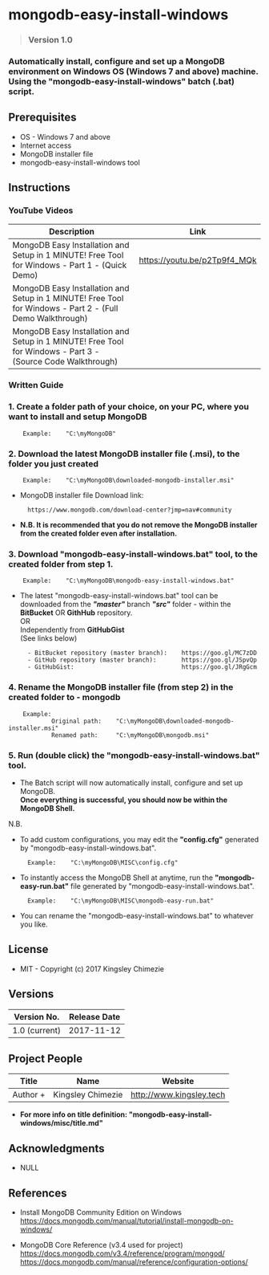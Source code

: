 # mongodb-easy-install-windows #

> ### Version 1.0 ###

### Automatically install, configure and set up a MongoDB environment on Windows OS (Windows 7 and above) machine. Using the "mongodb-easy-install-windows" batch (.bat) script. ##



## __Prerequisites__ ##
* OS - Windows 7 and above
* Internet access
* MongoDB installer file
* mongodb-easy-install-windows tool



## __Instructions__ ##
### YouTube Videos ###
| Description                                                                                                 | Link                         |
|-------------------------------------------------------------------------------------------------------------|------------------------------|
| MongoDB Easy Installation and Setup in 1 MINUTE! Free Tool for Windows - Part 1 - (Quick Demo)              | https://youtu.be/p2Tp9f4_MQk |
| MongoDB Easy Installation and Setup in 1 MINUTE! Free Tool for Windows - Part 2 - (Full Demo Walkthrough)   |                              |
| MongoDB Easy Installation and Setup in 1 MINUTE! Free Tool for Windows - Part 3 - (Source Code Walkthrough) |                              |

### Written Guide ###
### 1. Create a folder path of your choice, on your PC, where you want to install and setup MongoDB ###

        Example:    "C:\myMongoDB"


### 2. Download the latest MongoDB installer file (.msi), to the folder you just created ###

        Example:    "C:\myMongoDB\downloaded-mongodb-installer.msi"
    
* MongoDB installer file Download link: 
            
        https://www.mongodb.com/download-center?jmp=nav#community   

* __N.B. It is recommended that you do not remove the MongoDB installer from the created folder even after installation.__

   
### 3. Download "mongodb-easy-install-windows.bat" tool, to the created folder from step 1.   

        Example:    "C:\myMongoDB\mongodb-easy-install-windows.bat"

* The latest "mongodb-easy-install-windows.bat" tool can be downloaded from the ___"master"___ branch ___"src"___ folder - within the __BitBucket__ OR __GithHub__ repository.   
OR   
Independently from __GitHubGist__  
(See links below) 
    
        - BitBucket repository (master branch):    https://goo.gl/MC7zDD  
        - GitHub repository (master branch):       https://goo.gl/JSpvQp  
        - GitHubGist:                              https://goo.gl/JRgGcm


### 4. Rename the MongoDB installer file (from step 2) in the created folder to - __mongodb__ ###

        Example:
                Original path:    "C:\myMongoDB\downloaded-mongodb-installer.msi"
                Renamed path:     "C:\myMongoDB\mongodb.msi"


### 5. Run (double click) the "mongodb-easy-install-windows.bat" tool.
* The Batch script will now automatically install, configure and set up MongoDB.   
__Once everything is successful, you should now be within the MongoDB Shell.__

N.B.
* To add custom configurations, you may edit the __"config.cfg"__ generated by "mongodb-easy-install-windows.bat".

        Example:    "C:\myMongoDB\MISC\config.cfg"

* To instantly access the MongoDB Shell at anytime, run the __"mongodb-easy-run.bat"__ file generated by "mongodb-easy-install-windows.bat".
        
        Example:    "C:\myMongoDB\MISC\mongodb-easy-run.bat"

* You can rename the "mongodb-easy-install-windows.bat" to whatever you like.   



## __License__ ##
* MIT - Copyright (c) 2017 Kingsley Chimezie



## __Versions__ ##
| Version No.   	| Release Date 	|
|---------------	|--------------	|
| 1.0 (current) 	| 2017-11-12   	|



## __Project People__ ##
| Title              	| Name                	| Website                  	|
|-------------------	|-------------------	|--------------------------	|
| Author +        	| Kingsley Chimezie 	| http://www.kingsley.tech 	|

* __For more info on title definition: "mongodb-easy-install-windows/misc/title.md"__



## __Acknowledgments__ ##
* NULL



## __References__ ##
* Install MongoDB Community Edition on Windows   
https://docs.mongodb.com/manual/tutorial/install-mongodb-on-windows/

* MongoDB Core Reference (v3.4 used for project)  
https://docs.mongodb.com/v3.4/reference/program/mongod/
https://docs.mongodb.com/manual/reference/configuration-options/
